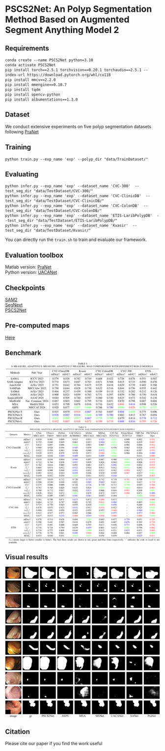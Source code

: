 # PSCS2Net: An Polyp Segmentation Method Based on Augmented Segment Anything Model 2
 
## Requirements
```
conda create --name PSCS2Net python=3.10
conda activate PSCS2Net
pip install torch==2.5.1 torchvision==0.20.1 torchaudio==2.5.1 --index-url https://download.pytorch.org/whl/cu118
pip install mmcv==2.2.0
pip install mmengine==0.10.7
pip install tqdm
pip install opencv-python
pip install albumentations==1.3.0
```

## Dataset
We conduct extensive experiments on five polyp segmentation datasets following [PraNet](https://github.com/DengPingFan/PraNet)

## Training
```
python train.py --exp_name 'exp' --polyp_dir "data/TrainDataset/"
```

## Evaluating
```
python infer.py --exp_name 'exp' --dataset_name 'CVC-300'  --test_seg_dir "data/TestDataset/CVC-300/"   
python infer.py --exp_name 'exp' --dataset_name 'CVC-ClinicDB'  --test_seg_dir "data/TestDataset/CVC-ClinicDB/"   
python infer.py --exp_name 'exp' --dataset_name 'CVC-ColonDB'  --test_seg_dir "data/TestDataset/CVC-ColonDB/"   
python infer.py --exp_name 'exp' --dataset_name 'ETIS-LaribPolypDB'  --test_seg_dir "data/TestDataset/ETIS-LaribPolypDB/"   
python infer.py --exp_name 'exp' --dataset_name 'Kvasir'  --test_seg_dir "data/TestDataset/Kvasir/"  

```
You can directly run the `train.sh` to train and evaluate our framework.

## Evaluation toolbox
Matlab version: [PraNet](https://github.com/DengPingFan/PraNet)  
Python version: [UACANet](https://github.com/plemeri/UACANet)

## Checkpoints
[SAM2](https://github.com/facebookresearch/sam2/)  
[SegNext](https://drive.google.com/file/d/1QfzketbV3GJJFbDcJXsfON0v4Emza_IC/view?usp=drive_link)  
[PSCS2Net](https://drive.google.com/file/d/1h6eqA2u-DCFE_mKJDLiro3Wldo0mgbWV/view?usp=drive_link)  

## Pre-computed maps
[Here](https://drive.google.com/drive/folders/1RdobIUs4SqY7cYFgqg_XSxsbEXP9R_df?usp=drive_link)

## Benchmark
![tab1](figs/tab1.png)
![tab2](figs/tab2.png)

## Visual results
![show1](figs/show1.png)

## Citation
Please cite our paper if you find the work useful
```

```
